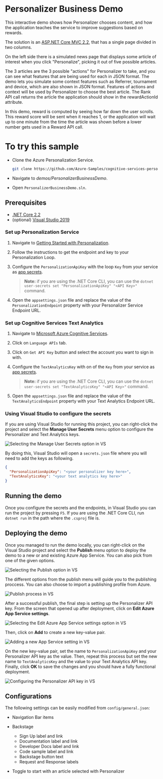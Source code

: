 # Personalizer Business Demo

This interactive demo shows how Personalizer chooses content, and how the application teaches the service to improve suggestions based on rewards.

The solution is an [ASP.NET Core MVC 2.2](https://docs.microsoft.com/en-us/aspnet/core/mvc/overview?view=aspnetcore-2.2), that has a single page divided in two columns.

On the left side there is a simulated news page that displays some article of interest when you click "Personalize", picking it out of five possible articles.

The 3 articles are the 3 possible "actions" for Personalizer to take, and you can see what features that are being used for each in JSON format. The demo lets you simulate some context features such as Referrer, tournament and device, which are also shown in JSON format. Features of actions and context will be used by Personalizer to choose the best article. The Rank API call returns the article the application should show in the rewardActionId attribute.

In this demo, reward is computed by seeing how far down the user scrolls. This reward score will be sent when it reaches 1, or the application will wait up to one minute from the time the article was shown before a lower number gets used in a Reward API call.


# To try this sample

- Clone the Azure Personalization Service.

    ```bash
    git clone https://github.com/Azure-Samples/cognitive-services-personalizer-samples.git
    ```

- Navigate to _demos/PersonalizerBusinessDemo_.

- Open `PersonalizerBusinessDemo.sln`.


## Prerequisites

- [.NET Core 2.2](https://dotnet.microsoft.com/download/dotnet-core/2.2)
- (optional) [Visual Studio 2019](https://visualstudio.microsoft.com/vs/)

### Set up Personalization Service

1. Navigate to [Getting Started with Personalization](https://docs.microsoft.com/en-us/azure/cognitive-services/personalizer/how-to-settings).

1. Follow the instructions to get the endpoint and key to your Personalization Loop.

1. Configure the `PersonalizationApiKey` with the loop `Key` from your service as [app secrets](https://docs.microsoft.com/en-us/aspnet/core/security/app-secrets).

    > **Note:** if you are using the .NET Core CLI, you can use the `dotnet user-secrets set "PersonalizationApiKey" "<API Key>"` command.

1. Open the `appsettings.json` file and replace the value of the `PersonalizationEndpoint` property with your Personalizer Service Endpoint URL.


### Set up Cognitive Services Text Analytics

1. Navigate to [Microsoft Azure Cognitive Services](https://azure.microsoft.com/en-us/try/cognitive-services/).

1. Click on `Language APIs` tab.

1. Click on `Get API Key` button and select the account you want to sign in with.

1. Configure the `TextAnalyticsKey` with on of the `Key` from your service as [app secrets](https://docs.microsoft.com/en-us/aspnet/core/security/app-secrets).

    > **Note:** if you are using the .NET Core CLI, you can use the `dotnet user-secrets set "TextAnalyticsKey" "<API Key>"` command.

1. Open the `appsettings.json` file and replace the value of the `TextAnalyticsEndpoint` property with your Text Analytics Endpoint URL.

### Using Visual Studio to configure the secrets

If you are using Visual Studio for running this project, you can right-click the project and select the **Manage User Secrets** menu option to configure the Personalizer and Text Analytics keys.

![Selecting the Manage User Secrets option in VS](./imgs/vs-manage-user-secrets.png)

By doing this, Visual Studio will open a `secrets.json` file where you will need to add the keys as following.

```JSON
{
  "PersonalizationApiKey": "<your personalizer key here>",
  "TextAnalyticsKey": "<your text analytics key here>"
}
```

## Running the demo

Once you configure the secrets and the endpoints, in Visual Studio you can run the project by pressing `F5`. If you are using the .NET Core CLI, run `dotnet run` in the path where the `.csproj` file is.

## Deploying the demo

Once you managed to run the demo locally, you can right-click on the Visual Studio project and select the **Publish** menu option to deploy the demo to a new or and existing Azure App Service. You can also pick from one of the given options.

![Selecting the Publish option in VS](./imgs/vs-publishproject.png)

The different options from the publish menu will guide you to the publishing proccess. You can also choose to import a publishing profile from Azure.

![Publish process in VS](./imgs/vs-publishprocess.png)

After a successful publish, the final step is setting up the Personalizer API key. From the screen that opened up after deployment, click on **Edit Azure App Service settings**.

![Selecting the Edit Azure App Service settings option in VS](./imgs/vs-postpublish-screen.png)

Then, click on **Add** to create a new key-value pair.

![Adding a new App Service setting in VS](./imgs/vs-add-appsetting.png)

On the new key-value pair, set the name to `PersonalizationApiKey` and your Personalizer API key as the value. Then, repeat this process but set the new name to `TextAnalyticsKey` and the value to your Text Analytics API key. Finally, click **OK** to save the changes and you should have a fully functional deployment.

![Configuring the Personalizer API key in VS](./imgs/vs-add-appsetting-personalizer.png)

## Configurations

The following settings can be easily modified from `config/general.json`:

* Navigation Bar items

* Backstage

  * Sign Up label and link
  * Documentation label and link
  * Developer Docs label and link
  * Code sample label and link
  * Backstage button text
  * Request and Response labels

* Toggle to start with an article selected with Personalizer

  